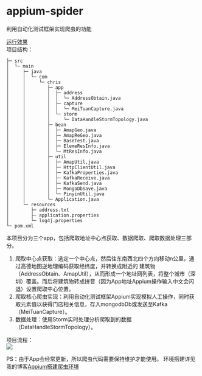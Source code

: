# appium-spider
利用自动化测试框架实现爬虫的功能  

<a href="http://github-blog.oss-cn-shenzhen.aliyuncs.com/2019-3-1.gif">运行效果</a>  
项目结构：
```
├─ src
│  └─ main
│     ├─ java
│     │  └─ com
│     │     └─ chris
│     │        ├─ app
│     │        │  ├─ address
│     │        │  │  └─ AddressObtain.java
│     │        │  ├─ capture
│     │        │  │  └─ MeiTuanCapture.java
│     │        │  └─ storm
│     │        │     └─ DataHandleStormTopology.java
│     │        ├─ bean
│     │        │  ├─ AmapGeo.java
│     │        │  ├─ AmapReGeo.java
│     │        │  ├─ BaseTest.java
│     │        │  ├─ ElemeResInfo.java
│     │        │  └─ MtResInfo.java
│     │        ├─ util
│     │        │  ├─ AmapUtil.java
│     │        │  ├─ HttpClientUtil.java
│     │        │  ├─ KafkaProperties.java
│     │        │  ├─ KafkaReceive.java
│     │        │  ├─ KafkaSend.java
│     │        │  ├─ MongoDbSave.java
│     │        │  └─ PinyinUtil.java
│     │        └─ Application.java
│     └─ resources
│        ├─ address.txt
│        ├─ application.properties
│        └─ log4j.properties
└─ pom.xml
```
本项目分为三个app，包括爬取地址中心点获取、数据爬取、爬取数据处理三部分。
1. 爬取中心点获取：选定一个中心点，然后往东南西北四个方向移动n公里，通过高德地图逆地理编码获取经纬度，并转换成附近的
建筑物（AddressObtain、AmapUtil），从而形成一个地址网列表，将整个城市（深圳）覆盖。而后将建筑物转成拼音（因为App地址Appium操作输入中文会闪退）设置爬取中心位置。
2. 爬取核心爬虫实现：利用自动化测试框架Appium实现模拟人工操作，同时获取元素值以获得门店相关信息，存入mongodbDb或发送至Kafka（MeiTuanCapture）。
3. 数据处理：使用Storm实时处理分析爬取到的数据（DataHandleStormTopology）。

项目流程：  
<img src="http://github-blog.oss-cn-shenzhen.aliyuncs.com/20190514.png"/>

PS：由于App会经常更新，所以爬虫代码需要保持维护才能使用。
环境搭建详见我的博客<a href="https://blog.developabc.com/2019/03/01/appium.html">Appium搭建爬虫环境</a>  

